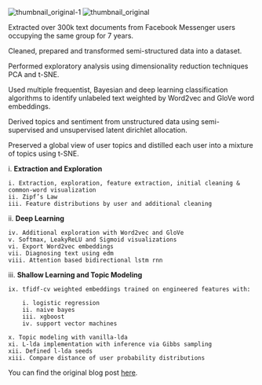 ![thumbnail_original-1](https://user-images.githubusercontent.com/29679899/59774825-207b5900-927e-11e9-8560-f8c8c454ec25.png)
![thumbnail_original](https://user-images.githubusercontent.com/29679899/59774888-3852dd00-927e-11e9-812d-61dc8d47af1a.png)

Extracted over 300k text documents from Facebook Messenger 
users occupying the same group for 7 years. 

Cleaned, prepared and transformed semi-structured data into a dataset. 

Performed exploratory analysis using dimensionality reduction techniques PCA and t-SNE. 

Used multiple frequentist, Bayesian and deep learning classification algorithms to identify 
unlabeled text weighted by Word2vec and GloVe word embeddings. 

Derived topics and sentiment from unstructured data using semi-supervised and 
unsupervised latent dirichlet allocation. 

Preserved a global view of user topics and distilled each user into a mixture of topics using t-SNE.


i. <b>Extraction and Exploration</b>

	i. Extraction, exploration, feature extraction, initial cleaning & common-word visualization
	ii. Zipf’s Law
	iii. Feature distributions by user and additional cleaning

ii. <b>Deep Learning</b>

	iv. Additional exploration with Word2vec and GloVe
	v. Softmax, LeakyReLU and Sigmoid visualizations 
	vi. Export Word2vec embeddings
	vii. Diagnosing text using edm
	viii. Attention based bidirectional lstm rnn

iii. <b>Shallow Learning and Topic Modeling</b>

	ix. tfidf-cv weighted embeddings trained on engineered features with: 

		i. logistic regression 
		ii. naive bayes 
		iii. xgboost 
		iv. support vector machines

	x. Topic modeling with vanilla-lda
	xi. L-lda implementation with inference via Gibbs sampling
	xii. Defined l-lda seeds
	xiii. Compare distance of user probability distributions
  
  
 You can find the original blog post <a href="https://www.xtiandata.com/single-post/2018/10/26/Shallow-Deep-Natural-Language-Processing" rel="nofollow">here</a></li>.
